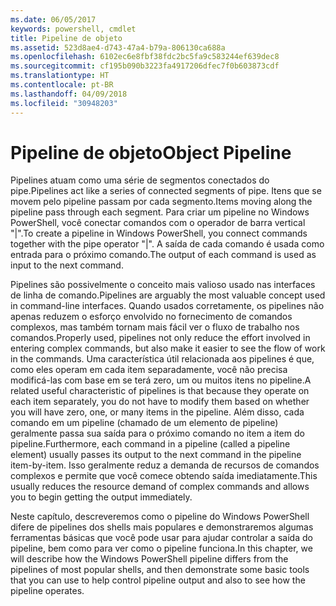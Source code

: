 ```yaml
---
ms.date: 06/05/2017
keywords: powershell, cmdlet
title: Pipeline de objeto
ms.assetid: 523d8ae4-d743-47a4-b79a-806130ca688a
ms.openlocfilehash: 6102ec6e8fbf38fdc2bc5fa9c583244ef639dec8
ms.sourcegitcommit: cf195b090b3223fa4917206dfec7f0b603873cdf
ms.translationtype: HT
ms.contentlocale: pt-BR
ms.lasthandoff: 04/09/2018
ms.locfileid: "30948203"
---
```

# <a name="object-pipeline"></a><span data-ttu-id="60c86-103">Pipeline de objeto</span><span class="sxs-lookup"><span data-stu-id="60c86-103">Object Pipeline</span></span>
<span data-ttu-id="60c86-104">Pipelines atuam como uma série de segmentos conectados do pipe.</span><span class="sxs-lookup"><span data-stu-id="60c86-104">Pipelines act like a series of connected segments of pipe.</span></span> <span data-ttu-id="60c86-105">Itens que se movem pelo pipeline passam por cada segmento.</span><span class="sxs-lookup"><span data-stu-id="60c86-105">Items moving along the pipeline pass through each segment.</span></span> <span data-ttu-id="60c86-106">Para criar um pipeline no Windows PowerShell, você conectar comandos com o operador de barra vertical "|".</span><span class="sxs-lookup"><span data-stu-id="60c86-106">To create a pipeline in Windows PowerShell, you connect commands together with the pipe operator "|".</span></span> <span data-ttu-id="60c86-107">A saída de cada comando é usada como entrada para o próximo comando.</span><span class="sxs-lookup"><span data-stu-id="60c86-107">The output of each command is used as input to the next command.</span></span>

<span data-ttu-id="60c86-108">Pipelines são possivelmente o conceito mais valioso usado nas interfaces de linha de comando.</span><span class="sxs-lookup"><span data-stu-id="60c86-108">Pipelines are arguably the most valuable concept used in command-line interfaces.</span></span> <span data-ttu-id="60c86-109">Quando usados corretamente, os pipelines não apenas reduzem o esforço envolvido no fornecimento de comandos complexos, mas também tornam mais fácil ver o fluxo de trabalho nos comandos.</span><span class="sxs-lookup"><span data-stu-id="60c86-109">Properly used, pipelines not only reduce the effort involved in entering complex commands, but also make it easier to see the flow of work in the commands.</span></span> <span data-ttu-id="60c86-110">Uma característica útil relacionada aos pipelines é que, como eles operam em cada item separadamente, você não precisa modificá-las com base em se terá zero, um ou muitos itens no pipeline.</span><span class="sxs-lookup"><span data-stu-id="60c86-110">A related useful characteristic of pipelines is that because they operate on each item separately, you do not have to modify them based on whether you will have zero, one, or many items in the pipeline.</span></span> <span data-ttu-id="60c86-111">Além disso, cada comando em um pipeline (chamado de um elemento de pipeline) geralmente passa sua saída para o próximo comando no item a item do pipeline.</span><span class="sxs-lookup"><span data-stu-id="60c86-111">Furthermore, each command in a pipeline (called a pipeline element) usually passes its output to the next command in the pipeline item-by-item.</span></span> <span data-ttu-id="60c86-112">Isso geralmente reduz a demanda de recursos de comandos complexos e permite que você comece obtendo saída imediatamente.</span><span class="sxs-lookup"><span data-stu-id="60c86-112">This usually reduces the resource demand of complex commands and allows you to begin getting the output immediately.</span></span>

<span data-ttu-id="60c86-113">Neste capítulo, descreveremos como o pipeline do Windows PowerShell difere de pipelines dos shells mais populares e demonstraremos algumas ferramentas básicas que você pode usar para ajudar controlar a saída do pipeline, bem como para ver como o pipeline funciona.</span><span class="sxs-lookup"><span data-stu-id="60c86-113">In this chapter, we will describe how the Windows PowerShell pipeline differs from the pipelines of most popular shells, and then demonstrate some basic tools that you can use to help control pipeline output and also to see how the pipeline operates.</span></span>